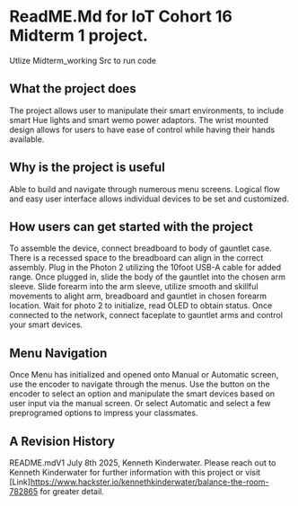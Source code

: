 # ReadME.Md for IoT Cohort 16 Midterm 1 project. 
Utlize Midterm_working Src to run code
## What the project does
The project allows user to manipulate their smart environments, to include smart Hue lights and smart wemo power adaptors.  The wrist mounted design allows for users to have ease of control while having their hands available.  

## Why is the project is useful
Able to build and navigate through numerous menu screens.  Logical flow and easy user interface allows individual devices to be set and customized.  

## How users can get started with the project
To assemble the device, connect breadboard to body of gauntlet case.  There is a recessed space to the breadboard can align in the correct assembly.  Plug in the Photon 2 utilizing the 10foot USB-A cable for added range.  Once plugged in, slide the body of the gauntlet into the chosen arm sleeve.  Slide forearm into the arm sleeve, utilize smooth and skillful movements to alight arm, breadboard and gauntlet in chosen forearm location.  Wait for photo 2 to initialize, read OLED to obtain status.  Once connected to the network, connect faceplate to gauntlet arms and control your smart devices. 
## Menu Navigation
Once Menu has initialized and opened onto Manual or Automatic screen, use the encoder to navigate through the menus.  Use the button on the encoder to select an option and manipulate the smart devices based on user input via the manual screen.  Or select Automatic and select a few preprogramed options to impress your classmates.  
## A Revision History
README.mdV1 July 8th 2025, Kenneth Kinderwater.  Please reach out to Kenneth Kinderwater for further information with this project or visit [Link]https://www.hackster.io/kennethkinderwater/balance-the-room-782865
for greater detail.  

